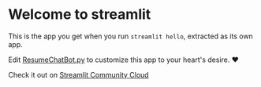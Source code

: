 # Welcome to streamlit

This is the app you get when you run `streamlit hello`, extracted as its own app.

Edit [ResumeChatBot.py](./ResumeChatBot.py) to customize this app to your heart's desire. ❤️

Check it out on [Streamlit Community Cloud](https://st-hello-app.streamlit.app/)
